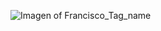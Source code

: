![Imagen of Francisco_Tag_name](https://logos.textgiraffe.com/logos/logo-name/Francisco-designstyle-summer-m.png)
